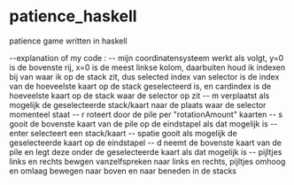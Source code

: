 # patience_haskell
patience game written in  haskell


--explanation of my code :
-- mijn coordinatensysteem werkt als volgt, y=0 is de bovenste rij, x=0 is de meest linkse kolom, daarbuiten houd ik indexen bij van waar ik op de stack zit, dus selected index van selector is de index van de hoeveelste kaart op de stack geselecteerd is, en cardindex is de hoeveelste kaart op de stack waar de selector op zit
-- m verplaatst als mogelijk de geselecteerde stack/kaart naar de plaats waar de selector momenteel staat
-- r roteert door de pile per "rotationAmount" kaarten
-- s gooit de bovenste kaart van de pile op de eindstapel als dat mogelijk is
-- enter selecteert een stack/kaart
-- spatie gooit als mogelijk de geselecteerde kaart op de eindstapel
-- d neemt de bovenste kaart van de pile en legt deze onder de geselecteerde kaart als dat mogelijk is
-- pijltjes links en rechts bewgen vanzelfspreken naar links en rechts, pijltjes omhoog en omlaag bewegen naar boven en naar beneden in de stacks
